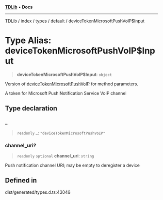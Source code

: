 [**TDLib**](../../../../../../README.md) • **Docs**

***

[TDLib](../../../../../../modules.md) / [index](../../../../../README.md) / [types](../../../README.md) / [default](../README.md) / deviceTokenMicrosoftPushVoIP$Input

# Type Alias: deviceTokenMicrosoftPushVoIP$Input

> **deviceTokenMicrosoftPushVoIP$Input**: `object`

Version of [deviceTokenMicrosoftPushVoIP](deviceTokenMicrosoftPushVoIP.md) for method parameters.

A token for Microsoft Push Notification Service VoIP channel

## Type declaration

### \_

> `readonly` **\_**: `"deviceTokenMicrosoftPushVoIP"`

### channel\_uri?

> `readonly` `optional` **channel\_uri**: `string`

Push notification channel URI; may be empty to deregister a device

## Defined in

dist/generated/types.d.ts:43046
